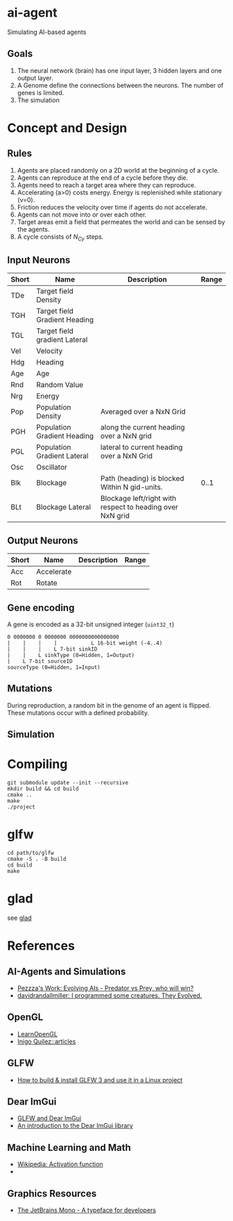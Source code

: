 # ai-agent
Simulating AI-based agents

## Goals

1. The neural network (brain) has one input layer, 3 hidden layers and one output layer. 
2. A Genome define the connections between the neurons. The number of genes is limited.
3. The simulation 

# Concept and Design

## Rules

1. Agents are placed randomly on a 2D world at the beginning of a cycle.
2. Agents can reproduce at the end of a cycle before they die.
3. Agents need to reach a target area where they can reproduce.
4. Accelerating (a>0) costs energy. Energy is replenished while stationary (v=0).
5. Friction reduces the velocity over time if agents do not accelerate.
6. Agents can not move into or over each other.
7. Target areas emit a field that permeates the world and can be sensed by the agents.
8. A cycle consists of $N_{Cy}$ steps.

## Input Neurons

Short | Name            | Description | Range 
------|-----------------|-------------|------
TDe   | Target field Density | |
TGH   | Target field Gradient Heading | |
TGL   | Target field gradient Lateral | |
Vel   | Velocity | | 
Hdg   | Heading  | | 
Age   | Age | |
Rnd   | Random Value | |
Nrg   | Energy | |
Pop   | Population Density | Averaged over a NxN Grid |
PGH   | Population Gradient Heading | along the current heading over a NxN grid
PGL   | Population Gradient Lateral | lateral to current heading over a NxN Grid |
Osc   | Oscillator | |
Blk   | Blockage | Path (heading) is blocked Within N gid-units. | 0..1
BLt   | Blockage Lateral | Blockage left/right with respect to heading over NxN grid | 

## Output Neurons

Short | Name            | Description | Range 
------|-----------------|-------------|------
Acc   | Accelerate | | 
Rot   | Rotate | |

##  Gene encoding

A gene is encoded as a 32-bit unsigned integer (`uint32_t`)

```
0 0000000 0 0000000 0000000000000000
|    |    |    |           L 16-bit weight (-4..4)
|    |    |    L 7-bit sinkID
|    |    L sinkType (0=Hidden, 1=Output)
|    L 7-bit sourceID
sourceType (0=Hidden, 1=Input)
```

## Mutations

During reproduction, a random bit in the genome of an agent is flipped. These mutations occur with a defined probability.

## Simulation

# Compiling

```
git submodule update --init --recursive
mkdir build && cd build
cmake ..
make
./project
```

# glfw

```
cd path/to/glfw
cmake -S . -B build
cd build
make
```

# glad

see [glad](https://github.com/Dav1dde/glad)

# References

## AI-Agents and Simulations

- [Pezzza's Work: Evolving AIs - Predator vs Prey, who will win?](https://www.youtube.com/watch?v=qwrp3lB-jkQ)
- [davidrandallmiller: I programmed some creatures. They Evolved.](https://www.youtube.com/watch?v=N3tRFayqVtk)

## OpenGL
- [LearnOpenGL](https://learnopengl.com/)
- [Inigo Quilez::articles](https://iquilezles.org/articles/)

## GLFW

- [How to build & install GLFW 3 and use it in a Linux project](https://stackoverflow.com/questions/17768008/how-to-build-install-glfw-3-and-use-it-in-a-linux-project)

## Dear ImGui

- [GLFW and Dear ImGui](https://decovar.dev/blog/2019/08/04/glfw-dear-imgui/)
- [An introduction to the Dear ImGui library](https://blog.conan.io/2019/06/26/An-introduction-to-the-Dear-ImGui-library.html)

## Machine Learning and Math

- [Wikipedia: Activation function](https://en.wikipedia.org/wiki/Activation_function)
- []()

## Graphics Resources 

- [The JetBrains Mono - A typeface for developers](https://www.jetbrains.com/lp/mono)